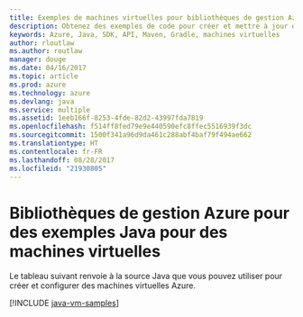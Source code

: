 ```yaml
---
title: Exemples de machines virtuelles pour bibliothèques de gestion Azure pour Java
description: Obtenez des exemples de code pour créer et mettre à jour des machines virtuelles Azure à l’aide des bibliothèques de gestion Azure pour Java.
keywords: Azure, Java, SDK, API, Maven, Gradle, machines virtuelles
author: rloutlaw
ms.author: routlaw
manager: douge
ms.date: 04/16/2017
ms.topic: article
ms.prod: azure
ms.technology: azure
ms.devlang: java
ms.service: multiple
ms.assetid: 1eeb166f-8253-4fde-82d2-43997fda7819
ms.openlocfilehash: f514ff8fed79e9e440590efc8ffec5516939f3dc
ms.sourcegitcommit: 1500f341a96d9da461c288abf4baf79f494ae662
ms.translationtype: HT
ms.contentlocale: fr-FR
ms.lasthandoff: 08/28/2017
ms.locfileid: "21930805"
---
```

# <a name="azure-management-libraries-for-java-samples-for-virtual-machines"></a>Bibliothèques de gestion Azure pour des exemples Java pour des machines virtuelles

Le tableau suivant renvoie à la source Java que vous pouvez utiliser pour créer et configurer des machines virtuelles Azure.

[!INCLUDE [java-vm-samples](includes/java-vm-samples.md)]